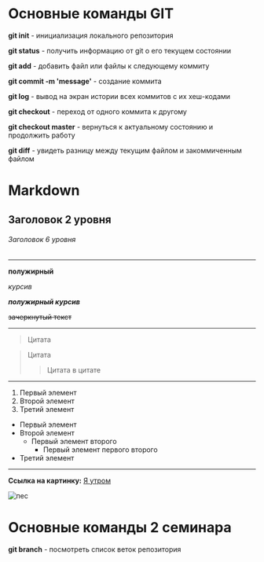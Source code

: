 # Основные команды GIT

**git init** - инициализация локального репозитория

**git  status** - получить информацию от git о его текущем состоянии

**git add** - добавить файл или файлы к следующему коммиту

**git commit -m 'message'** - создание коммита

**git log** - вывод на экран истории всех коммитов с их хеш-кодами

**git checkout** - переход от одного коммита к другому

**git checkout master** - вернуться к актуальному состоянию и продолжить работу

**git diff** - увидеть разницу между текущим файлом и закоммиченным файлом

# Markdown

## Заголовок 2 уровня

###### Заголовок 6 уровня

---

**полужирный** 

*курсив* 

***полужирный курсив***

~~зачеркнутый текст~~

---

> Цитата

> Цитата
>
>> Цитата в цитате

---

1. Первый элемент
2. Второй элемент
3. Третий элемент

- Первый элемент
- Второй элемент
    - Первый элемент второго
        - Первый элемент первого второго
- Третий элемент

---

**Ссылка на картинку:** [Я утром](https://cs9.pikabu.ru/post_img/2017/11/09/3/1510193621139210062.jpg)

![пес](https://n1s2.hsmedia.ru/99/ad/c4/99adc4eaeefb544a5489e57646d1c32a/600x600_1_71d3989284b7ce219999f7ed318557b8@1200x1200_0xac120003_1253669631666266022.jpeg)

# Основные команды 2 семинара

**git branch** - посмотреть список веток репозитория